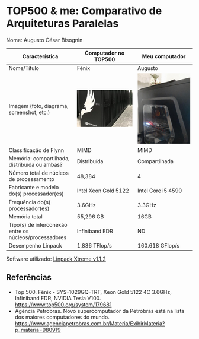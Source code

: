 # TOP500 & me: Comparativo de Arquiteturas Paralelas

Nome: Augusto César Bisognin

| Característica                                            | Computador no TOP500  | Meu computador  |
| --------------------------------------------------------- | --------------------- | --------------- |
| Nome/Título                                               | Fênix                 | Augusto         |
| Imagem (foto, diagrama, screenshot, etc.)                 | ![Fênix](/img/fenix.jpg)| ![Augusto-PC](/img/augusto-pc.jpg)|
| Classificação de Flynn                                    | MIMD                  | MIMD            |
| Memória: compartilhada, distribuída ou ambas?             | Distribuída           | Compartilhada   |
| Número total de núcleos de processamento                  | 48,384                | 4               |
| Fabricante e modelo do(s) processador(es)                 | Intel Xeon Gold 5122  | Intel Core i5 4590|
| Frequência do(s) processador(es)                          | 3.6GHz                | 3.3GHz          |
| Memória total                                             | 55,296 GB             | 16GB            |
| Tipo(s) de interconexão entre os núcleos/processadores    | Infiniband EDR        | ND              |
| Desempenho Linpack                                        | 1,836 TFlop/s         | 160.618 GFlop/s |

Software utilizado: [Linpack Xtreme v1.1.2](https://www.techpowerup.com/download/linpack-xtreme)

## Referências

- Top 500. Fênix - SYS-1029GQ-TRT, Xeon Gold 5122 4C 3.6GHz, Infiniband EDR, NVIDIA Tesla V100. <https://www.top500.org/system/179681>
- Agência Petrobras. Novo supercomputador da Petrobras está na lista dos maiores computadores do mundo. <https://www.agenciapetrobras.com.br/Materia/ExibirMateria?p_materia=980919>
